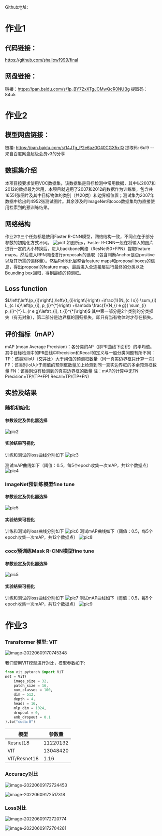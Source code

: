 Github地址: 

# 作业1

## 代码链接：
https://github.com/shallow1999/final
## 网盘链接：
链接：https://pan.baidu.com/s/1p_BY72xXTgJCMwQcR0NUBg 
提取码：84u5

# 作业2

## 模型网盘链接：
链接: https://pan.baidu.com/s/14JTg_P2e6az0G40CGX5xIQ 提取码: 6ul9 
--来自百度网盘超级会员v3的分享
## 数据集介绍
本项目按要求使用VOC数据集，该数据集是目标检测中常用数据，其中以2007和2012的数据最为常用，本项目就选用了2007和2012的数据作为训练集，包含共16551张图片及其中目标物体的类别（共20类）和边界框位置；测试集为2007年数据中给出的4952张测试图片。其余涉及的ImageNet和coco数据集均为直接使用检索到的预训练结果。

## 网络结构
作业2中三个任务都是使用Faster R-CNN模型，网络结构一致，不同点在于部分参数的初始化方式不同。
![pic1](pic1.png)
如图所示，Faster R-CNN一般在将输入的图片进行一定的大小转换后，进入backbone网络（ResNet50+FPN）提取feature maps，然后进入RPN网络进行proposals的选取（包含判断Anchor是否positive以及其所需的偏移量）。然后RoI池化层整合feature maps和proposal boxes的信息，得出proposal的feature map，最后进入全连接层进行最终的分类以及Bounding box回归，得到最终的预测框。

## Loss function
$L\left(\left\{p_{i}\right\},\left\{t_{i}\right\}\right) =\frac{1}{N_{c l s}} \sum_{i} L_{c l s}\left(p_{i}, p_{i}^{*}\right)
+\lambda \frac{1}{N_{r e g}} \sum_{i} p_{i}^{*} L_{r e g}\left(t_{i}, t_{i}^{*}\right)$
其中第一部分是2个类别的分类损失（有无对象），第二部分是边界框的回归损失，即只有当有物体时才存在损失。

## 评价指标（mAP）
mAP (mean Average Precision)：各分类的AP（即PR曲线下面积）的平均值。其中目标检测中的PR曲线中Rrecision和Recall的定义与一般分类问题有所不同：
TP：该类别IoU（交并比）大于阈值的预测框数量（同一真实边界框只计算一次）
FP：该类别IoU小于阈值的预测框数量加上检测到同一真实边界框的多余预测框数量
FN：该类别没有检测到的真实边界框的数量
注：mAP的计算中无TN
Precision=TP/(TP+FP)
Recall=TP/(TP+FN)


## 实验及结果

### 随机初始化
#### 参数设定及优化器选择
![pic2](pic2.png)

#### 实验结果可视化
训练和测试的loss曲线分别如下
![pic3](pic3.png)

测试mAP曲线如下（阈值：0.5，每5个epoch收集一次mAP，共12个数据点）
![pic4](pic4.png)


### ImageNet预训练模型fine tune
#### 参数设定及优化器选择
![pic5](pic5.png)
#### 实验结果可视化
训练和测试的loss曲线分别如下
![pic6](pic6.png)
测试mAP曲线如下（阈值：0.5，每5个epoch收集一次mAP，共12个数据点）
![pic8](pic8.png)

### coco预训练Mask R-CNN模型fine tune
#### 参数设定及优化器选择
![pic5](pic5.png)
#### 实验结果可视化
训练和测试的loss曲线分别如下
![pic7](pic7.png)
测试mAP曲线如下（阈值：0.5，每5个epoch收集一次mAP，共12个数据点）
![pic9](pic9.png)



# 作业3

### Transformer 模型: VIT



![image-20220609170745348](image-20220609170745348.png)

我们使用VIT模型进行对比，模型参数如下:

```python
from vit_pytorch import ViT
net = ViT(
    image_size = 32,
    patch_size = 16,
    num_classes = 100,
    dim = 512,
    depth = 4,
    heads = 16,
    mlp_dim = 1024,
    dropout = 0,
    emb_dropout = 0.1
).to("cuda:0")
```

| 模型         | 参数量   |
| ------------ | -------- |
| Resnet18     | 11220132 |
| VIT          | 13048420 |
| VIT/Resnet18 | 1.16     |

### Accuracy对比

![image-20220609172724453](image-20220609172724453.png)

![image-20220609172517318](image-20220609172517318.png)

### Loss对比

![image-20220609172720774](image-20220609172724453.png)

![image-20220609172704261](image-20220609172704261.png)

